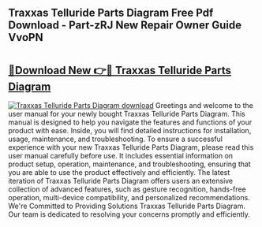 ## Traxxas Telluride Parts Diagram Free Pdf Download - Part-zRJ New Repair Owner Guide VvoPN

# <h2><a href="http://dfnb3m.blite.top/?on=Traxxas+Telluride+Parts+Diagram">🔗Download New 👉🔴 Traxxas Telluride Parts Diagram</a></h2>

[![Traxxas Telluride Parts Diagram download](https://i.imgur.com/lujVjoI.png)](http://dfnb3m.blite.top/?on=Traxxas+Telluride+Parts+Diagram)
Greetings and welcome to the user manual for your newly bought Traxxas Telluride Parts Diagram. This manual is designed to help you navigate the features and functions of your product with ease. Inside, you will find detailed instructions for installation, usage, maintenance, and troubleshooting. To ensure a successful experience with your new Traxxas Telluride Parts Diagram, please read this user manual carefully before use. It includes essential information on product setup, operation, maintenance, and troubleshooting, ensuring that you are able to use the product effectively and efficiently. The latest iteration of Traxxas Telluride Parts Diagram offers users an extensive collection of advanced features, such as gesture recognition, hands-free operation, multi-device compatibility, and personalized recommendations. We're Committed to Providing Solutions Traxxas Telluride Parts Diagram. Our team is dedicated to resolving your concerns promptly and efficiently.

